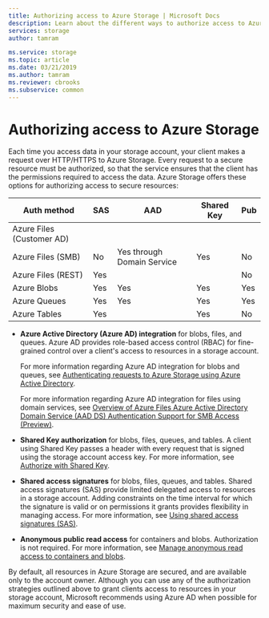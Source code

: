 ```yaml
---
title: Authorizing access to Azure Storage | Microsoft Docs
description: Learn about the different ways to authorize access to Azure Storage, including Azure Active Directory, Shared Key authentication, or shared access signatures.
services: storage
author: tamram

ms.service: storage
ms.topic: article
ms.date: 03/21/2019
ms.author: tamram
ms.reviewer: cbrooks
ms.subservice: common
---
```


# Authorizing access to Azure Storage

Each time you access data in your storage account, your client makes a request over HTTP/HTTPS to Azure Storage. Every request to a secure resource must be authorized, so that the service ensures that the client has the permissions required to access the data. Azure Storage offers these options for authorizing access to secure resources:




|Auth method  |SAS  |AAD  |Shared Key  |Pub  |
|---------|---------|---------|---------|---------|
|Azure Files (Customer AD)     |         |         |         |         |
|Azure Files (SMB)     |No         |Yes through Domain Service         |Yes         |No         |
|Azure Files (REST)     |Yes         |         |         |No         |
|Azure Blobs     |Yes         |Yes         |Yes         |Yes         |
|Azure Queues     |Yes         |Yes         |Yes         |Yes         |
|Azure Tables     |Yes         |         |Yes         |No         |


- **Azure Active Directory (Azure AD) integration** for blobs, files, and queues. Azure AD provides role-based access control (RBAC) for fine-grained control over a client's access to resources in a storage account. 

    For more information regarding Azure AD integration for blobs and queues, see [Authenticating requests to Azure Storage using Azure Active Directory](storage-auth-aad.md).

    For more information regarding Azure AD integration for files using domain services, see [Overview of Azure Files Azure Active Directory Domain Service (AAD DS) Authentication Support for SMB Access (Preview)](../files/storage-files-active-directory-overview.md).

- **Shared Key authorization** for blobs, files, queues, and tables. A client using Shared Key passes a header with every request that is signed using the storage account access key. For more information, see [Authorize with Shared Key](https://docs.microsoft.com/rest/api/storageservices/authenticate-with-shared-key/).
- **Shared access signatures** for blobs, files, queues, and tables. Shared access signatures (SAS) provide limited delegated access to resources in a storage account. Adding constraints on the time interval for which the signature is valid or on permissions it grants provides flexibility in managing access. For more information, see [Using shared access signatures (SAS)](storage-dotnet-shared-access-signature-part-1.md).
- **Anonymous public read access** for containers and blobs. Authorization is not required. For more information, see [Manage anonymous read access to containers and blobs](../blobs/storage-manage-access-to-resources.md).  

By default, all resources in Azure Storage are secured, and are available only to the account owner. Although you can use any of the authorization strategies outlined above to grant clients access to resources in your storage account, Microsoft recommends using Azure AD when possible for maximum security and ease of use. 
